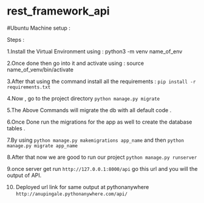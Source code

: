 # rest_framework_api
#Ubuntu Machine setup :

Steps :

1.Install the Virtual Environment using : python3 -m venv name_of_env

2.Once done then go into it and activate using : source name_of_venv/bin/activate

3.After that using the command install all the requirements : `pip install -r requirements.txt`

4.Now , go to the project directory `python manage.py migrate`

5.The Above Commands will migrate the db with all default code .

6.Once Done run the migrations for the app as well to create the database tables .

7.By using `python manage.py makemigrations app_name` and then `python manage.py migrate app_name`

8.After that now we are good to run our project `python manage.py runserver`

9.once server get run `http://127.0.0.1:8000/api` go this url and you will the output of API.

10. Deployed url link for same output at pythonanywhere `http://anupingale.pythonanywhere.com/api/` 
